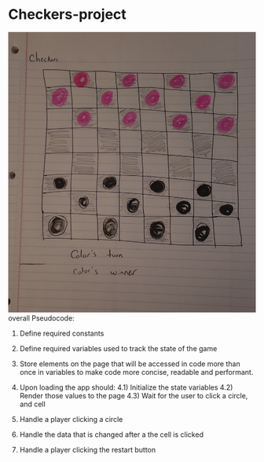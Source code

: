 # Checkers-project
![Checkers wireframe](checkers.jpg)
overall Pseudocode:
1) Define required constants

2) Define required variables used to track the state of the game

3) Store elements on the page that will be accessed in code more than once in variables to make code more concise, readable and performant.

4) Upon loading the app should:
  4.1) Initialize the state variables
  4.2) Render those values to the page
  4.3) Wait for the user to click a circle, and cell

5) Handle a player clicking a circle

6) Handle the data that is changed after a the cell is clicked

7) Handle a player clicking the restart button
